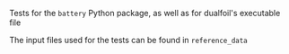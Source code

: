 Tests for the `battery` Python package, as well as for dualfoil's  executable file

The input files used for the tests can be found in `reference_data`

